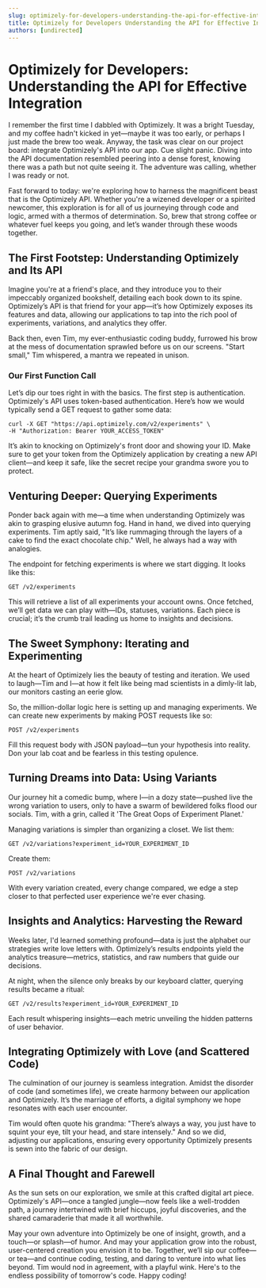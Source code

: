 ```yaml
---
slug: optimizely-for-developers-understanding-the-api-for-effective-integration
title: Optimizely for Developers Understanding the API for Effective Integration
authors: [undirected]
---
```



# Optimizely for Developers: Understanding the API for Effective Integration

I remember the first time I dabbled with Optimizely. It was a bright Tuesday, and my coffee hadn't kicked in yet—maybe it was too early, or perhaps I just made the brew too weak. Anyway, the task was clear on our project board: integrate Optimizely's API into our app. Cue slight panic. Diving into the API documentation resembled peering into a dense forest, knowing there was a path but not quite seeing it. The adventure was calling, whether I was ready or not. 

Fast forward to today: we're exploring how to harness the magnificent beast that is the Optimizely API. Whether you're a wizened developer or a spirited newcomer, this exploration is for all of us journeying through code and logic, armed with a thermos of determination. So, brew that strong coffee or whatever fuel keeps you going, and let’s wander through these woods together.

## The First Footstep: Understanding Optimizely and Its API

Imagine you're at a friend's place, and they introduce you to their impeccably organized bookshelf, detailing each book down to its spine. Optimizely’s API is that friend for your app—it’s how Optimizely exposes its features and data, allowing our applications to tap into the rich pool of experiments, variations, and analytics they offer.

Back then, even Tim, my ever-enthusiastic coding buddy, furrowed his brow at the mess of documentation sprawled before us on our screens. "Start small," Tim whispered, a mantra we repeated in unison. 

### Our First Function Call

Let’s dip our toes right in with the basics. The first step is authentication. Optimizely's API uses token-based authentication. Here’s how we would typically send a GET request to gather some data:

```plaintext
curl -X GET "https://api.optimizely.com/v2/experiments" \
-H "Authorization: Bearer YOUR_ACCESS_TOKEN"
```

It’s akin to knocking on Optimizely's front door and showing your ID. Make sure to get your token from the Optimizely application by creating a new API client—and keep it safe, like the secret recipe your grandma swore you to protect. 

## Venturing Deeper: Querying Experiments

Ponder back again with me—a time when understanding Optimizely was akin to grasping elusive autumn fog. Hand in hand, we dived into querying experiments. Tim aptly said, "It’s like rummaging through the layers of a cake to find the exact chocolate chip." Well, he always had a way with analogies.

The endpoint for fetching experiments is where we start digging. It looks like this:

```plaintext
GET /v2/experiments
```

This will retrieve a list of all experiments your account owns. Once fetched, we’ll get data we can play with—IDs, statuses, variations. Each piece is crucial; it’s the crumb trail leading us home to insights and decisions.

## The Sweet Symphony: Iterating and Experimenting

At the heart of Optimizely lies the beauty of testing and iteration. We used to laugh—Tim and I—at how it felt like being mad scientists in a dimly-lit lab, our monitors casting an eerie glow.

So, the million-dollar logic here is setting up and managing experiments. We can create new experiments by making POST requests like so:

```plaintext
POST /v2/experiments
```

Fill this request body with JSON payload—tun your hypothesis into reality. Don your lab coat and be fearless in this testing opulence.

## Turning Dreams into Data: Using Variants

Our journey hit a comedic bump, where I—in a dozy state—pushed live the wrong variation to users, only to have a swarm of bewildered folks flood our socials. Tim, with a grin, called it 'The Great Oops of Experiment Planet.' 

Managing variations is simpler than organizing a closet. We list them:

```plaintext
GET /v2/variations?experiment_id=YOUR_EXPERIMENT_ID
```

Create them:

```plaintext
POST /v2/variations
```

With every variation created, every change compared, we edge a step closer to that perfected user experience we're ever chasing.

## Insights and Analytics: Harvesting the Reward

Weeks later, I'd learned something profound—data is just the alphabet our strategies write love letters with. Optimizely’s results endpoints yield the analytics treasure—metrics, statistics, and raw numbers that guide our decisions.

At night, when the silence only breaks by our keyboard clatter, querying results became a ritual:

```plaintext
GET /v2/results?experiment_id=YOUR_EXPERIMENT_ID
```

Each result whispering insights—each metric unveiling the hidden patterns of user behavior.

## Integrating Optimizely with Love (and Scattered Code)

The culmination of our journey is seamless integration. Amidst the disorder of code (and sometimes life), we create harmony between our application and Optimizely. It’s the marriage of efforts, a digital symphony we hope resonates with each user encounter.

Tim would often quote his grandma: "There’s always a way, you just have to squint your eye, tilt your head, and stare intensely." And so we did, adjusting our applications, ensuring every opportunity Optimizely presents is sewn into the fabric of our design.

## A Final Thought and Farewell

As the sun sets on our exploration, we smile at this crafted digital art piece. Optimizely's API—once a tangled jungle—now feels like a well-trodden path, a journey intertwined with brief hiccups, joyful discoveries, and the shared camaraderie that made it all worthwhile.

May your own adventure into Optimizely be one of insight, growth, and a touch—or splash—of humor. And may your application grow into the robust, user-centered creation you envision it to be. Together, we’ll sip our coffee—or tea—and continue coding, testing, and daring to venture into what lies beyond. Tim would nod in agreement, with a playful wink. Here's to the endless possibility of tomorrow's code. Happy coding!